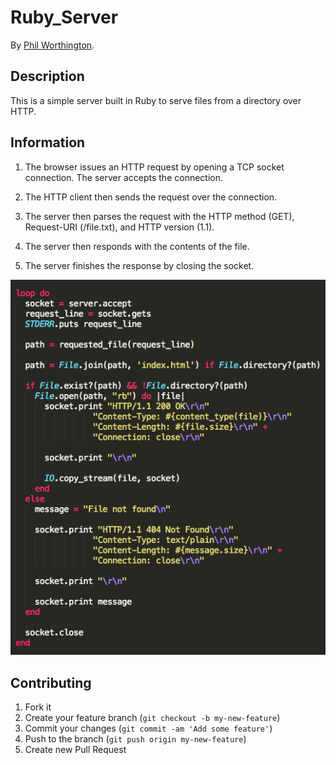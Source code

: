 # Ruby_Server


By [Phil Worthington](https://github.com/philworthington).


## Description
This is a simple server built in Ruby to serve files from a directory over HTTP.


## Information

1) The browser issues an HTTP request by opening a TCP socket connection. The server accepts the connection.

2) The HTTP client then sends the request over the connection.

3) The server then parses the request with the HTTP method (GET), Request-URI (/file.txt), and HTTP version (1.1).

4) The server then responds with the contents of the file.

5) The server finishes the response by closing the socket.

![Screenshot 1](images/rs.png)



## Contributing

1. Fork it
2. Create your feature branch (`git checkout -b my-new-feature`)
3. Commit your changes (`git commit -am 'Add some feature'`)
4. Push to the branch (`git push origin my-new-feature`)
5. Create new Pull Request


